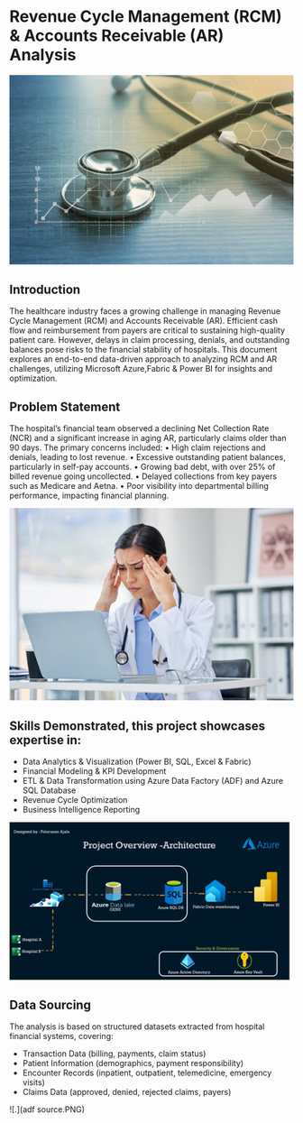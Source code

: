 # Revenue Cycle Management (RCM) & Accounts Receivable (AR) Analysis

![.](introduction.jpg)

## Introduction

The healthcare industry faces a growing challenge in managing Revenue Cycle Management (RCM) and Accounts Receivable (AR). Efficient cash flow and reimbursement from payers are critical to sustaining high-quality patient care. However, delays in claim processing, denials, and outstanding balances pose risks to the financial stability of hospitals. This document explores an end-to-end data-driven approach to analyzing RCM and AR challenges, utilizing Microsoft Azure,Fabric & Power BI for insights and optimization.

## Problem Statement

The hospital’s financial team observed a declining Net Collection Rate (NCR) and a significant increase in aging AR, particularly claims older than 90 days. The primary concerns included:
•	High claim rejections and denials, leading to lost revenue.
•	Excessive outstanding patient balances, particularly in self-pay accounts.
•	Growing bad debt, with over 25% of billed revenue going uncollected.
•	Delayed collections from key payers such as Medicare and Aetna.
•	Poor visibility into departmental billing performance, impacting financial planning.

![.](problem.jpg)

## Skills Demonstrated, this project showcases expertise in:
- Data Analytics & Visualization (Power BI, SQL, Excel & Fabric)
- Financial Modeling & KPI Development
- ETL & Data Transformation using Azure Data Factory (ADF) and Azure SQL Database
- Revenue Cycle Optimization
- Business Intelligence Reporting

![.](archieteture.png)


## Data Sourcing
The analysis is based on structured datasets extracted from hospital financial systems, covering:
- Transaction Data (billing, payments, claim status)
- Patient Information (demographics, payment responsibility)
- Encounter Records (inpatient, outpatient, telemedicine, emergency visits)
- Claims Data (approved, denied, rejected claims, payers)

![.](adf source.PNG)
